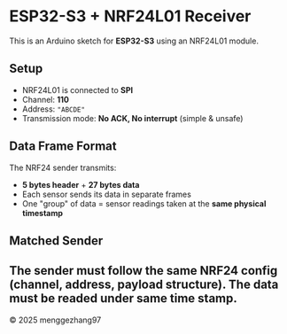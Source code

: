 # ESP32-S3 + NRF24L01 Receiver

This is an Arduino sketch for **ESP32-S3** using an NRF24L01 module.

## Setup

- NRF24L01 is connected to **SPI**
- Channel: **110**
- Address: `"ABCDE"`
- Transmission mode: **No ACK, No interrupt** (simple & unsafe)

## Data Frame Format

The NRF24 sender transmits:

- **5 bytes header** + **27 bytes data**
- Each sensor sends its data in separate frames
- One "group" of data = sensor readings taken at the **same physical timestamp**

## Matched Sender

The sender must follow the same NRF24 config (channel, address, payload structure).
The data must be readed under same time stamp.
---

© 2025 menggezhang97
